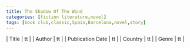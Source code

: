 ```yaml
---
title: The Shadow Of The Wind
categories: [fiction literature,novel]
tags: [book club,classic,Spain,Barcelona,novel,story]
---
```

        
| Title | tt |
| Author | tt  |
| Publication Date | tt   |
| Country | tt |
| Genre | tt  |
        